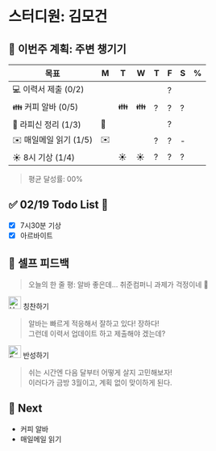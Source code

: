 # 스터디원: 김모건

## 🚀 이번주 계획: 주변 챙기기

| 목표                   | M   | T   | W   | T   | F   | S   | %   |
| ---------------------- | --- | --- | --- | --- | --- | --- | --- |
| 💻 이력서 제출 (0/2)   |     |     |     |     | ?   |     |     |
| 👪 커피 알바 (0/5)     |     | 👪  | 👪  | ?   | ?   | ?   |     |
| 📜 라피신 정리 (1/3)   | 📜  |     |     |     | ?   |     |     |
| ✉️ 매일메일 읽기 (1/5) | ✉️  |     |     | ?   | ?   | -   |     |
| ☀️ 8시 기상 (1/4)      |     | ☀️  | ☀️  | ?   | ?   | ?   |     |

> 평균 달성률: 00% <br>

## ✅ 02/19 Todo List 🌅

- [x] 7시30분 기상
- [x] 아르바이트

## 🎉 셀프 피드백

> 오늘의 한 줄 평: 알바 좋은데... 취준컴퍼니 과제가 걱정이네 🫠 <br>

<img src="https://raw.githubusercontent.com/Tarikul-Islam-Anik/Animated-Fluent-Emojis/master/Emojis/Smilies/Hugging%20Face.png" alt="Hugging Face" width="25" height="25"> 칭찬하기 </img>

> 알바는 빠르게 적응해서 잘하고 있다! 장하다! <br>
> 그런데 이력서 업데이트 하고 제출해야 겠는데? <br>

<img src="https://raw.githubusercontent.com/Tarikul-Islam-Anik/Animated-Fluent-Emojis/master/Emojis/Smilies/Face%20with%20Monocle.png" alt="Face with Monocle" width="25" height="25"> 반성하기</img>

> 쉬는 시간엔 다음 달부터 어떻게 살지 고민해보자! <br>
> 이러다가 금방 3월이고, 계획 없이 맞이하게 된다.

## 🌱 Next

- 커피 알바
- 매일메일 읽기

